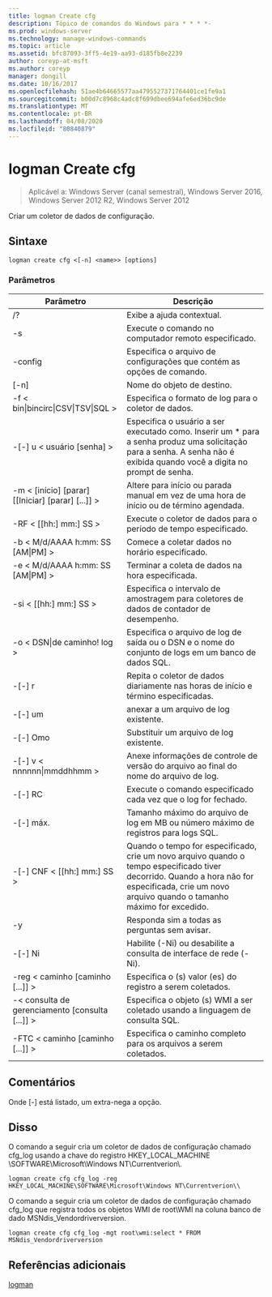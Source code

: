 ```yaml
---
title: logman Create cfg
description: Tópico de comandos do Windows para * * * *-
ms.prod: windows-server
ms.technology: manage-windows-commands
ms.topic: article
ms.assetid: bfc87093-3ff5-4e19-aa93-d185fb8e2239
author: coreyp-at-msft
ms.author: coreyp
manager: dongill
ms.date: 10/16/2017
ms.openlocfilehash: 51ae4b64665577aa4795527371764401ce1fe9a1
ms.sourcegitcommit: b00d7c8968c4adc8f699dbee694afe6ed36bc9de
ms.translationtype: MT
ms.contentlocale: pt-BR
ms.lasthandoff: 04/08/2020
ms.locfileid: "80840879"
---
```

# <a name="logman-create-cfg"></a>logman Create cfg

>Aplicável a: Windows Server (canal semestral), Windows Server 2016, Windows Server 2012 R2, Windows Server 2012

Criar um coletor de dados de configuração.  

## <a name="syntax"></a>Sintaxe  
```  
logman create cfg <[-n] <name>> [options]  
```  
### <a name="parameters"></a>Parâmetros  

|                    Parâmetro                     |                                                                               Descrição                                                                               |
|--------------------------------------------------|-------------------------------------------------------------------------------------------------------------------------------------------------------------------------|
|                        /?                        |                                                                    Exibe a ajuda contextual.                                                                     |
|                -s <computer name>                |                                                          Execute o comando no computador remoto especificado.                                                          |
|                 -config <value>                  |                                                         Especifica o arquivo de configurações que contém as opções de comando.                                                         |
|                   [-n] <name>                    |                                                                       Nome do objeto de destino.                                                                        |
| -f < bin&#124;bincirc&#124;CSV&#124;TSV&#124;SQL > |                                                            Especifica o formato de log para o coletor de dados.                                                             |
|             -[-] u < usuário [senha] >              | Especifica o usuário a ser executado como. Inserir um \* para a senha produz uma solicitação para a senha. A senha não é exibida quando você a digita no prompt de senha. |
|    -m < [início] [parar] [[Iniciar] [parar] [...]] >    |                                                Altere para início ou parada manual em vez de uma hora de início ou de término agendada.                                                 |
|                -RF < [[hh:] mm:] SS >                |                                                        Execute o coletor de dados para o período de tempo especificado.                                                         |
|        -b < M/d/AAAA h:mm: SS [AM&#124;PM] >         |                                                              Comece a coletar dados no horário especificado.                                                               |
|        -e < M/d/AAAA h:mm: SS [AM&#124;PM] >         |                                                               Terminar a coleta de dados na hora especificada.                                                                |
|                -si < [[hh:] mm:] SS >                |                                                 Especifica o intervalo de amostragem para coletores de dados de contador de desempenho.                                                  |
|              -o < DSN&#124;de caminho! log >              |                                              Especifica o arquivo de log de saída ou o DSN e o nome do conjunto de logs em um banco de dados SQL.                                               |
|                      -[-] r                       |                                                  Repita o coletor de dados diariamente nas horas de início e término especificadas.                                                  |
|                      -[-] um                       |                                                                     anexar a um arquivo de log existente.                                                                     |
|                      -[-] Omo                      |                                                                     Substituir um arquivo de log existente.                                                                     |
|           -[-] v < nnnnnn&#124;mmddhhmm >           |                                                   Anexe informações de controle de versão do arquivo ao final do nome do arquivo de log.                                                   |
|                  -[-] RC <task>                   |                                                         Execute o comando especificado cada vez que o log for fechado.                                                          |
|                 -[-] máx. <value>                  |                                                 Tamanho máximo do arquivo de log em MB ou número máximo de registros para logs SQL.                                                  |
|              -[-] CNF < [[hh:] mm:] SS >              |     Quando o tempo for especificado, crie um novo arquivo quando o tempo especificado tiver decorrido. Quando a hora não for especificada, crie um novo arquivo quando o tamanho máximo for excedido.     |
|                        -y                        |                                                             Responda sim a todas as perguntas sem avisar.                                                              |
|                      -[-] Ni                      |                                                         Habilite (-Ni) ou desabilite a consulta de interface de rede (-Ni).                                                          |
|             -reg < caminho [caminho [...]] >             |                                                                 Especifica o (s) valor (es) do registro a serem coletados.                                                                 |
|            -< consulta de gerenciamento [consulta [...]] >            |                                                      Especifica o objeto (s) WMI a ser coletado usando a linguagem de consulta SQL.                                                       |
|             -FTC < caminho [caminho [...]] >             |                                                           Especifica o caminho completo para os arquivos a serem coletados.                                                            |

## <a name="remarks"></a>Comentários  
Onde [-] está listado, um extra-nega a opção.  
## <a name="examples"></a><a name=BKMK_examples></a>Disso  
O comando a seguir cria um coletor de dados de configuração chamado cfg_log usando a chave do registro HKEY_LOCAL_MACHINE \SOFTWARE\Microsoft\Windows NT\Currentverion\\.  
```  
logman create cfg cfg_log -reg HKEY_LOCAL_MACHINE\SOFTWARE\Microsoft\Windows NT\Currentverion\\  
```  
O comando a seguir cria um coletor de dados de configuração chamado cfg_log que registra todos os objetos WMI de root\WMI na coluna banco de dado MSNdis_Vendordriverversion.  
```  
logman create cfg cfg_log -mgt root\wmi:select * FROM MSNdis_Vendordriverversion  
```  
## <a name="additional-references"></a>Referências adicionais  
[logman](logman.md)  
